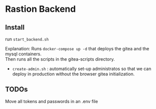 # Rastion Backend

## Install

run `start_backend.sh`

Explanation:
Runs `docker-compose up -d` that deploys the gitea and the mysql containers.  
Then runs all the scripts in the gitea-scripts directory.

 - `create-admin.sh` : automatically set-up administratos so that we can deploy in production without the browser gitea initialization.

## TODOs

Move all tokens and passwords in an .env file